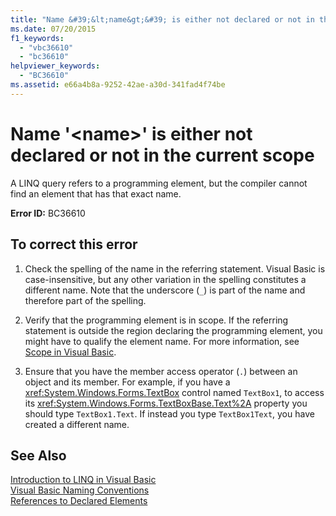 ```yaml
---
title: "Name &#39;&lt;name&gt;&#39; is either not declared or not in the current scope"
ms.date: 07/20/2015
f1_keywords: 
  - "vbc36610"
  - "bc36610"
helpviewer_keywords: 
  - "BC36610"
ms.assetid: e66a4b8a-9252-42ae-a30d-341fad4f74be
---
```

# Name &#39;&lt;name&gt;&#39; is either not declared or not in the current scope
A LINQ query refers to a programming element, but the compiler cannot find an element that has that exact name.  
  
 **Error ID:** BC36610  
  
## To correct this error  
  
1. Check the spelling of the name in the referring statement. Visual Basic is case-insensitive, but any other variation in the spelling constitutes a different name. Note that the underscore (`_`) is part of the name and therefore part of the spelling.  
  
2. Verify that the programming element is in scope. If the referring statement is outside the region declaring the programming element, you might have to qualify the element name. For more information, see [Scope in Visual Basic](../../visual-basic/programming-guide/language-features/declared-elements/scope.md).  
  
3. Ensure that you have the member access operator (`.`) between an object and its member. For example, if you have a <xref:System.Windows.Forms.TextBox> control named `TextBox1`, to access its <xref:System.Windows.Forms.TextBoxBase.Text%2A> property you should type `TextBox1.Text`. If instead you type `TextBox1Text`, you have created a different name.  
  
## See Also  
 [Introduction to LINQ in Visual Basic](../../visual-basic/programming-guide/language-features/linq/introduction-to-linq.md)  
 [Visual Basic Naming Conventions](../../visual-basic/programming-guide/program-structure/naming-conventions.md)  
 [References to Declared Elements](../../visual-basic/programming-guide/language-features/declared-elements/references-to-declared-elements.md)
